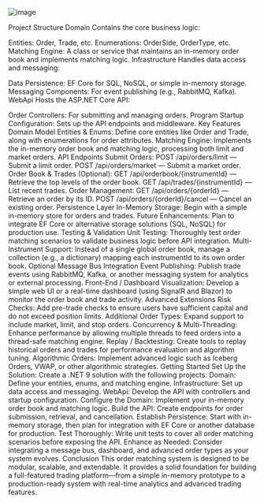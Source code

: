 
![image](https://github.com/user-attachments/assets/4f479358-6ad0-458e-8ad5-94254e71f782)

Project Structure
Domain
Contains the core business logic:

Entities: Order, Trade, etc.
Enumerations: OrderSide, OrderType, etc.
Matching Engine: A class or service that maintains an in-memory order book and implements matching logic.
Infrastructure
Handles data access and messaging:

Data Persistence: EF Core for SQL, NoSQL, or simple in-memory storage.
Messaging Components: For event publishing (e.g., RabbitMQ, Kafka).
WebApi
Hosts the ASP.NET Core API:

Order Controllers: For submitting and managing orders.
Program Startup Configuration: Sets up the API endpoints and middleware.
Key Features
Domain Model
Entities & Enums:
Define core entities like Order and Trade, along with enumerations for order attributes.
Matching Engine:
Implements the in-memory order book and matching logic, processing both limit and market orders.
API Endpoints
Submit Orders:
POST /api/orders/limit — Submit a limit order.
POST /api/orders/market — Submit a market order.
Order Book & Trades (Optional):
GET /api/orderbook/{instrumentId} — Retrieve the top levels of the order book.
GET /api/trades/{instrumentId} — List recent trades.
Order Management:
GET /api/orders/{orderId} — Retrieve an order by its ID.
POST /api/orders/{orderId}/cancel — Cancel an existing order.
Persistence Layer
In-Memory Storage:
Begin with a simple in-memory store for orders and trades.
Future Enhancements:
Plan to integrate EF Core or alternative storage solutions (SQL, NoSQL) for production use.
Testing & Validation
Unit Testing:
Thoroughly test order matching scenarios to validate business logic before API integration.
Multi-Instrument Support:
Instead of a single global order book, manage a collection (e.g., a dictionary) mapping each instrumentId to its own order book.
Optional Message Bus Integration
Event Publishing:
Publish trade events using RabbitMQ, Kafka, or another messaging system for analytics or external processing.
Front-End / Dashboard
Visualization:
Develop a simple web UI or a real-time dashboard (using SignalR and Blazor) to monitor the order book and trade activity.
Advanced Extensions
Risk Checks:
Add pre-trade checks to ensure users have sufficient capital and do not exceed position limits.
Additional Order Types:
Expand support to include market, limit, and stop orders.
Concurrency & Multi-Threading:
Enhance performance by allowing multiple threads to feed orders into a thread-safe matching engine.
Replay / Backtesting:
Create tools to replay historical orders and trades for performance evaluation and algorithm tuning.
Algorithmic Orders:
Implement advanced logic such as Iceberg Orders, VWAP, or other algorithmic strategies.
Getting Started
Set Up the Solution:
Create a .NET 9 solution with the following projects:
Domain: Define your entities, enums, and matching engine.
Infrastructure: Set up data access and messaging.
WebApi: Develop the API with controllers and startup configuration.
Configure the Domain:
Implement your in-memory order book and matching logic.
Build the API:
Create endpoints for order submission, retrieval, and cancellation.
Establish Persistence:
Start with in-memory storage, then plan for integration with EF Core or another database for production.
Test Thoroughly:
Write unit tests to cover all order matching scenarios before exposing the API.
Enhance as Needed:
Consider integrating a message bus, dashboard, and advanced order types as your system evolves.
Conclusion
This order matching system is designed to be modular, scalable, and extendable. It provides a solid foundation for building a full-featured trading platform—from a simple in-memory prototype to a production-ready system with real-time analytics and advanced trading features.

